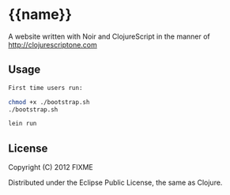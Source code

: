 # {{name}}

A website written with Noir and ClojureScript in the manner of http://clojurescriptone.com

## Usage

```bash
First time users run:

chmod +x ./bootstrap.sh
./bootstrap.sh

lein run
```

## License

Copyright (C) 2012 FIXME

Distributed under the Eclipse Public License, the same as Clojure.


